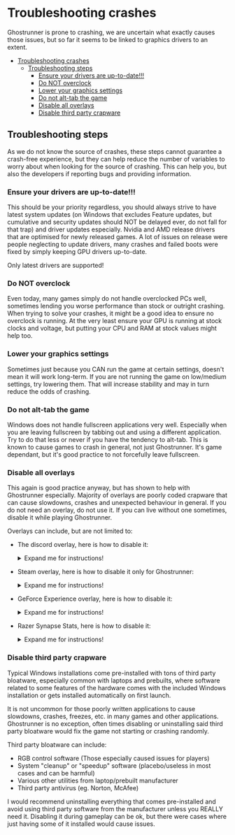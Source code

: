 # Troubleshooting crashes
Ghostrunner is prone to crashing, we are uncertain what exactly causes those issues, but so far it seems to be linked to graphics drivers to an extent.

- [Troubleshooting crashes](#troubleshooting-crashes)
  - [Troubleshooting steps](#troubleshooting-steps)
    - [Ensure your drivers are up-to-date!!!](#ensure-your-drivers-are-up-to-date)
    - [Do NOT overclock](#do-not-overclock)
    - [Lower your graphics settings](#lower-your-graphics-settings)
    - [Do not alt-tab the game](#do-not-alt-tab-the-game)
    - [Disable all overlays](#disable-all-overlays)
    - [Disable third party crapware](#disable-third-party-crapware)


## Troubleshooting steps
As we do not know the source of crashes, these steps cannot guarantee a crash-free experience, but they can help reduce the number of variables to worry about when looking for the source of crashing. This can help you, but also the developers if reporting bugs and providing information.

### Ensure your drivers are up-to-date!!!
This should be your priority regardless, you should always strive to have latest system updates (on Windows that excludes Feature updates, but cumulative and security updates should NOT be delayed ever, do not fall for that trap) and driver updates especially. Nvidia and AMD release drivers that are optimised for newly released games. A lot of issues on release were people neglecting to update drivers, many crashes and failed boots were fixed by simply keeping GPU drivers up-to-date. 

Only latest drivers are supported!

### Do NOT overclock
Even today, many games simply do not handle overclocked PCs well, sometimes lending you worse performance than stock or outright crashing. When trying to solve your crashes, it might be a good idea to ensure no overclock is running. At the very least ensure your GPU is running at stock clocks and voltage, but putting your CPU and RAM at stock values might help too. 

### Lower your graphics settings
Sometimes just because you CAN run the game at certain settings, doesn't mean it will work long-term. If you are not running the game on low/medium settings, try lowering them. That will increase stability and may in turn reduce the odds of crashing.

### Do not alt-tab the game
Windows does not handle fullscreen applications very well. Especially when you are leaving fullscreen by tabbing out and using a different application. Try to do that less or never if you have the tendency to alt-tab. This is known to cause games to crash in general, not just Ghostrunner. It's game dependant, but it's good practice to not forcefully leave fullscreen.

### Disable all overlays
This again is good practice anyway, but has shown to help with Ghostrunner especially. Majority of overlays are poorly coded crapware that can cause slowdowns, crashes and unexpected behaviour in general. If you do not need an overlay, do not use it. If you can live without one sometimes, disable it while playing Ghostrunner. 

Overlays can include, but are not limited to:
- The discord overlay, here is how to disable it:
  <details>
    <summary> Expand me for instructions! </summary>

    ![disable discord overlay](Images/Troubleshooting_img/discord_overlay_off.png)
  </details>
- Steam overlay, here is how to disable it only for Ghostrunner:
    <details>
    <summary> Expand me for instructions! </summary>

    ![Disable steam overlay](Images/Troubleshooting_img/steam_overlay_off.png)
    </details>
- GeForce Experience overlay, here is how to disable it:
    <details>
    <summary> Expand me for instructions! </summary>

    ![Disable shadowplay](Images/Troubleshooting_img/Shadowplay_off.png)
    </details>
- Razer Synapse Stats, here is how to disable it:
    <details>
    <summary> Expand me for instructions! </summary>
    
    1. Double-click the Synapse icon
    2. Click on Stats
    3. In the new window, click on the Settings icon in the top right
    4. Set "Data Tracking" to Off
    5. Click OK when prompted
    </details>

### Disable third party crapware
Typical Windows installations come pre-installed with tons of third party bloatware, especially common with laptops and prebuilts, where software related to some features of the hardware comes with the included Windows installation or gets installed automatically on first launch. 

It is not uncommon for those poorly written applications to cause slowdowns, crashes, freezes, etc. in many games and other applications. Ghostrunner is no exception, often times disabling or uninstalling said third party bloatware would fix the game not starting or crashing randomly.

Third party bloatware can include:
- RGB control software (Those especially caused issues for players)
- System "cleanup" or "speedup" software (placebo/useless in most cases and can be harmful)
- Various other utilities from laptop/prebuilt manufacturer
- Third party antivirus (eg. Norton, McAfee)


I would recommend uninstalling everything that comes pre-installed and avoid using third party software from the manufacturer unless you REALLY need it. Disabling it during gameplay can be ok, but there were cases where just having some of it installed would cause issues.
